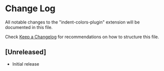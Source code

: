 # Change Log

All notable changes to the "indent-colors-plugin" extension will be documented in this file.

Check [Keep a Changelog](http://keepachangelog.com/) for recommendations on how to structure this file.

## [Unreleased]

- Initial release